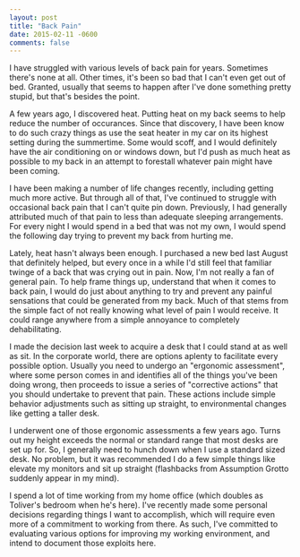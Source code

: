 ```yaml
---
layout: post
title: "Back Pain"
date: 2015-02-11 -0600
comments: false
---
```


I have struggled with various levels of back pain for years.  Sometimes there's none at all.  Other times, it's been so bad that I can't even get out of bed.  Granted, usually that seems to happen after I've done something pretty stupid, but that's besides the point.

A few years ago, I discovered heat.  Putting heat on my back seems to help reduce the number of occurances.  Since that discovery, I have been know to do such crazy things as use the seat heater in my car on its highest setting during the summertime.  Some would scoff, and I would definitely have the air conditioning on or windows down, but I'd push as much heat as possible to my back in an attempt to forestall whatever pain might have been coming.

I have been making a number of life changes recently, including getting much more active.  But through all of that, I've continued to struggle with occasional back pain that I can't quite pin down.  Previously, I had generally attributed much of that pain to less than adequate sleeping arrangements.  For every night I would spend in a bed that was not my own, I would spend the following day trying to prevent my back from hurting me.

Lately, heat hasn't always been enough.  I purchased a new bed last August that definitely helped, but every once in a while I'd still feel that familiar twinge of a back that was crying out in pain.  Now, I'm not really a fan of general pain.  To help frame things up, understand that when it comes to back pain, I would do just about anything to try and prevent any painful sensations that could be generated from my back.  Much of that stems from the simple fact of not really knowing what level of pain I would receive.  It could range anywhere from a simple annoyance to completely dehabilitating.

I made the decision last week to acquire a desk that I could stand at as well as sit.  In the corporate world, there are options aplenty to facilitate every possible option.  Usually you need to undergo an "ergonomic assessment", where some person comes in and identifies all of the things you've been doing wrong, then proceeds to issue a series of "corrective actions" that you should undertake to prevent that pain.  These actions include simple behavior adjustments such as sitting up straight, to environmental changes like getting a taller desk.

I underwent one of those ergonomic assessments a few years ago.  Turns out my height exceeds the normal or standard range that most desks are set up for.  So, I generally need to hunch down when I use a standard sized desk.  No problem, but it was recommended I do a few simple things like elevate my monitors and sit up straight (flashbacks from Assumption Grotto suddenly appear in my mind).

I spend a lot of time working from my home office (which doubles as Toliver's bedroom when he's here).  I've recently made some personal decisions regarding things I want to accomplish, which will require even more of a commitment to working from there.  As such, I've committed to evaluating various options for improving my working environment, and intend to document those exploits here.